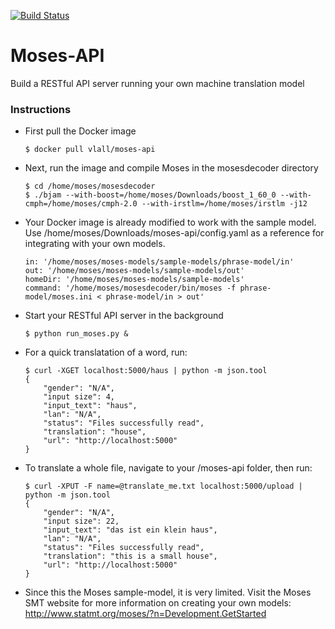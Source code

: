 [![Build Status](https://travis-ci.org/vlall/Moses-API.svg?branch=master)](https://travis-ci.org/vlall/Moses-API)
# Moses-API
Build a RESTful API server running your own machine translation model

### Instructions
- First pull the Docker image 

  ```$ docker pull vlall/moses-api```

- Next, run the image and compile Moses in the mosesdecoder directory
    ```
    $ cd /home/moses/mosesdecoder
    $ ./bjam --with-boost=/home/moses/Downloads/boost_1_60_0 --with-cmph=/home/moses/cmph-2.0 --with-irstlm=/home/moses/irstlm -j12
    ```

- Your Docker image is already modified to work with the sample model. Use /home/moses/Downloads/moses-api/config.yaml as a reference for integrating with your own models. 

    ```
    in: '/home/moses/moses-models/sample-models/phrase-model/in'
    out: '/home/moses/moses-models/sample-models/out'
    homeDir: '/home/moses/moses-models/sample-models'
    command: '/home/moses/mosesdecoder/bin/moses -f phrase-model/moses.ini < phrase-model/in > out'
    ```
- Start your RESTful API server in the background

    ```$ python run_moses.py &```

- For a quick translatation of a word, run:

    ```
    $ curl -XGET localhost:5000/haus | python -m json.tool
    {
        "gender": "N/A",
        "input size": 4,
        "input_text": "haus",
        "lan": "N/A",
        "status": "Files successfully read",
        "translation": "house",
        "url": "http://localhost:5000"
    }
    ```

- To translate a whole file, navigate to your /moses-api folder, then run:

    ```
    $ curl -XPUT -F name=@translate_me.txt localhost:5000/upload | python -m json.tool
    {
        "gender": "N/A",
        "input size": 22,
        "input_text": "das ist ein klein haus",
        "lan": "N/A",
        "status": "Files successfully read",
        "translation": "this is a small house",
        "url": "http://localhost:5000"
    }
    ```

- Since this the Moses sample-model, it is very limited. Visit the Moses SMT website for more information on creating your own models: http://www.statmt.org/moses/?n=Development.GetStarted
